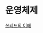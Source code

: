# 운영체제
[쓰레드의 이해](https://github.com/hnsoo/TIL/blob/master/OS/%EC%93%B0%EB%A0%88%EB%93%9C%EC%9D%98%20%EC%9D%B4%ED%95%B4.md)